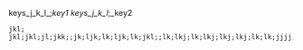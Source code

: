 keys_j_k_l_;_key1
keys_j_k_l_;_key2



```practicetyping
jkl;
jkl;jkl;jl;jkk;;jk;ljk;lk;ljk;lk;jkl;;lk;lkj;lk;lkj;lkj;lkj;lk;lk;jjjj;;lk;ljjk;ljk;l;;jlk
```
